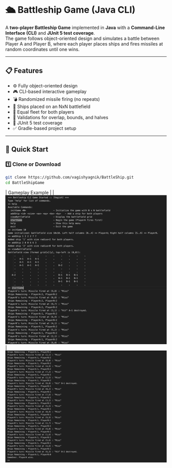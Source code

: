 # 🛳️ Battleship Game (Java CLI)

A **two-player Battleship Game** implemented in **Java** with a **Command-Line Interface (CLI)** and **JUnit 5 test coverage**.  
The game follows object-oriented design and simulates a battle between Player A and Player B, where each player places ships and fires missiles at random coordinates until one wins.

---

## 📋 Features

- ⚙️ Fully object-oriented design
- 🎮 CLI-based interactive gameplay
- 💣 Randomized missile firing (no repeats)
- 🧱 Ships placed on an NxN battlefield
- 🧭 Equal fleet for both players
- 🧩 Validations for overlap, bounds, and halves
- 🧪 JUnit 5 test coverage
- ✅ Gradle-based project setup

---

## 🚀 Quick Start

### 1️⃣ Clone or Download

```bash
git clone https://github.com/vagishyagnik/BattleShip.git
cd BattleShipGame
```

| Gameplay Example |
| ![Gameplay Screenshot](src/main/resources/screenshots/gameplay.png)
| ![Gameplay Screenshot2](src/main/resources/screenshots/gameplay2.png)
